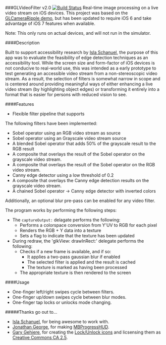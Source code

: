 ###GLVideoFilter v2.0 [![Build Status](https://travis-ci.org/dghost/GLVideoFilter.svg)](https://travis-ci.org/dghost/GLVideoFilter)
Real-time image processing on a live video stream on iOS devices. This project was based on the [GLCameraRipple demo](http://developer.apple.com/library/ios/#samplecode/GLCameraRipple/Introduction/Intro.html), but has been updated to require iOS 6 and take advantage of iOS 7 features when available.

Note: This only runs on actual devices, and will not run in the simulator.

####Description

Built to support accessibility research by [Isla Schanuel](http://www.islaes.com), the purpose of this app was to evaluate the feasibility of edge detection techniques as an accessibility tool. While the screen size and form-factor of iOS devices is not conducive to real-world use, this was intended as a early prototype to test generating an accessible video stream from a non-stereoscopic video stream. As a result, the selection of filters is somewhat narrow in scope and is centered around providing meaningful ways of either enhancing a live video stream (by highlighting object edges) or transforming it entirely into a format that is easier for persons with reduced vision to see. 

####Features

- Flexible filter pipeline that supports 

The following filters have been implemented:

- Sobel operator using an RGB video stream as source
- Sobel operator using an Grayscale video stream source
- A blended Sobel operator that adds 50% of the grayscale result to the RGB result
- A composite that overlays the result of the Sobel operator on the grayscale video stream.
- A composite that overlays the result of the Sobel operator on the RGB video stream.
- Canny edge detector using a low threshold of 0.2
- A composite that overlays the Canny edge detection results on the grayscale video stream.
- A chained Sobel operator -> Canny edge detector with inverted colors

Additionally, an optional blur pre-pass can be enabled for any video filter.

The program works by performing the following steps:

- The `captureOutput:` delagate performs the following:
	- Performs a colorspace conversion from Y'UV to RGB for each pixel
	- Renders the RGB + Y data into a texture
	- Sets a flag to indicate that the texture has been updated
- During redraw, the 'glkView: drawInRect:' delegate performs the following:
	- Checks if a new frame is available, and if so:
		- It applies a two-pass gaussian blur if enabled
		- The selected filter is applied and the result is cached
		- The texture is marked as having been processed
	- The appropriate texture is then rendered to the screen

####Usage
- One-finger left/right swipes cycle between filters.
- One-finger up/down swipes cycle between blur modes.
- One-finger tap locks or unlocks mode changing.

#####Thanks go out to...
- [Isla Schanuel](http://www.islaes.com), for being awesome to work with.
- [Jonathan George](http://jdg.net), for making [MBProgressHUD](https://github.com/jdg/MBProgressHUD).
- [Gary Gehiere](http://blog.iamgary.com/helloworld/), for creating the [Lock/Unlock icons](http://www.pixelpressicons.com/?p=108) and licsensing them as [Creative Commons CA 2.5](http://creativecommons.org/licenses/by/2.5/ca/).